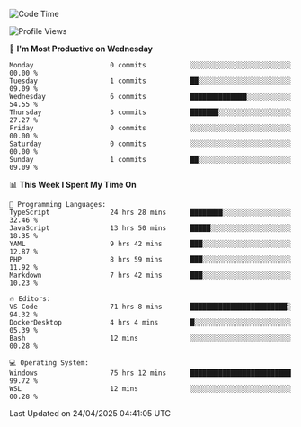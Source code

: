 <!--START_SECTION:waka-->
![Code Time](http://img.shields.io/badge/Code%20Time-4%2C731%20hrs%2028%20mins-blue)

![Profile Views](http://img.shields.io/badge/Profile%20Views-0-blue)

📅 **I'm Most Productive on Wednesday** 

```text
Monday                   0 commits           ░░░░░░░░░░░░░░░░░░░░░░░░░   00.00 % 
Tuesday                  1 commits           ██░░░░░░░░░░░░░░░░░░░░░░░   09.09 % 
Wednesday                6 commits           ██████████████░░░░░░░░░░░   54.55 % 
Thursday                 3 commits           ███████░░░░░░░░░░░░░░░░░░   27.27 % 
Friday                   0 commits           ░░░░░░░░░░░░░░░░░░░░░░░░░   00.00 % 
Saturday                 0 commits           ░░░░░░░░░░░░░░░░░░░░░░░░░   00.00 % 
Sunday                   1 commits           ██░░░░░░░░░░░░░░░░░░░░░░░   09.09 % 
```


📊 **This Week I Spent My Time On** 

```text
💬 Programming Languages: 
TypeScript               24 hrs 28 mins      ████████░░░░░░░░░░░░░░░░░   32.46 % 
JavaScript               13 hrs 50 mins      █████░░░░░░░░░░░░░░░░░░░░   18.35 % 
YAML                     9 hrs 42 mins       ███░░░░░░░░░░░░░░░░░░░░░░   12.87 % 
PHP                      8 hrs 59 mins       ███░░░░░░░░░░░░░░░░░░░░░░   11.92 % 
Markdown                 7 hrs 42 mins       ███░░░░░░░░░░░░░░░░░░░░░░   10.23 % 

🔥 Editors: 
VS Code                  71 hrs 8 mins       ████████████████████████░   94.32 % 
DockerDesktop            4 hrs 4 mins        █░░░░░░░░░░░░░░░░░░░░░░░░   05.39 % 
Bash                     12 mins             ░░░░░░░░░░░░░░░░░░░░░░░░░   00.28 % 

💻 Operating System: 
Windows                  75 hrs 12 mins      █████████████████████████   99.72 % 
WSL                      12 mins             ░░░░░░░░░░░░░░░░░░░░░░░░░   00.28 % 
```


 Last Updated on 24/04/2025 04:41:05 UTC
<!--END_SECTION:waka-->
